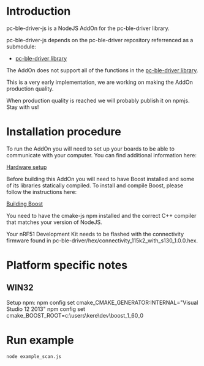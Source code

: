 # Introduction
pc-ble-driver-js is a NodeJS AddOn for the pc-ble-driver library.

pc-ble-driver-js depends on the pc-ble-driver repository referrenced as a submodule:
* [pc-ble-driver  library](https://github.com/NordicSemiconductor/pc-ble-driver)
 

The AddOn does not support all of the functions in the [pc-ble-driver  library](https://github.com/NordicSemiconductor/pc-ble-driver).

This is a very early implementation, we are working on making the AddOn production quality.

When production quality is reached we will probably publish it on npmjs. Stay with us!

# Installation procedure

To run the AddOn you will need to set up your boards to be able to communicate with your computer.
You can find additional information here:

[Hardware setup](https://github.com/NordicSemiconductor/pc-ble-driver/tree/self_contained_driver#hardware-setup)

Before building this AddOn you will need to have Boost installed and some of its libraries statically compiled.
To install and compile Boost, please follow the instructions here:

[Building Boost](https://github.com/NordicSemiconductor/pc-ble-driver/tree/self_contained_driver#building-boost)

You need to have the cmake-js npm installed and the correct C++ compiler that matches your version of NodeJS.

Your nRF51 Development Kit needs to be flashed with the connectivity firmware found in  pc-ble-driver/hex/connectivity_115k2_with_s130_1.0.0.hex.

# Platform specific notes

## WIN32

Setup npm:
npm config set cmake_CMAKE_GENERATOR:INTERNAL="Visual Studio 12 2013"
npm config set cmake_BOOST_ROOT=c:\users\kere\dev\boost_1_60_0

# Run example

```
node example_scan.js
```
